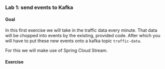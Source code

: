 ### Lab 1: send events to Kafka
#### Goal

In this first exercise we will take in the traffic data every minute.
That data will be chopped into events by the existing, provided code.
After which you will have to put these new events onto a kafka topic `traffic-data`.

For this we will make use of Spring Cloud Stream.

#### Exercise

